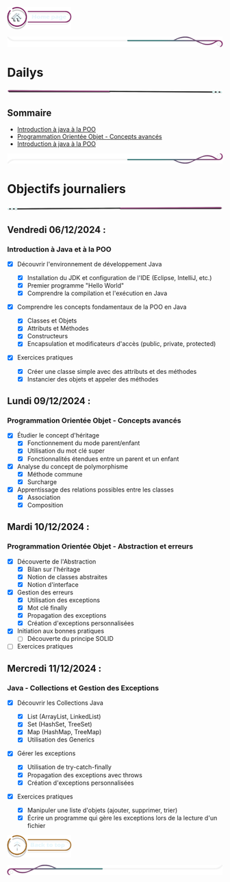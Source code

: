  <a href="../README.md">
  <img src="../assets/button/home_page.png" alt="Home page" style="width: 150px; height: auto;">
</a>

![border](../assets/line/border_deco_rt.png)

# Dailys

![border](../assets/line/line-pink-point_l.png)

## Sommaire

- [Introduction à java à la POO](#introduction-à-java-et-à-la-poo)
- [Programmation Orientée Objet - Concepts avancés](#programmation-orientée-objet---concepts-avancés)
- [Introduction à java à la POO](#introduction-à-java-et-à-la-poo)

![border](../assets/line/border_deco_rb.png)

# Objectifs journaliers

![border](../assets/line/line-pink-point_r.png)

## Vendredi 06/12/2024 :

### Introduction à Java et à la POO

- [x] Découvrir l'environnement de développement Java

  - [x] Installation du JDK et configuration de l'IDE (Eclipse, IntelliJ, etc.)
  - [x] Premier programme "Hello World"
  - [x] Comprendre la compilation et l'exécution en Java

- [x] Comprendre les concepts fondamentaux de la POO en Java

  - [x] Classes et Objets
  - [x] Attributs et Méthodes
  - [x] Constructeurs
  - [x] Encapsulation et modificateurs d'accès (public, private, protected)

- [x] Exercices pratiques
  - [x] Créer une classe simple avec des attributs et des méthodes
  - [x] Instancier des objets et appeler des méthodes

## Lundi 09/12/2024 :

### Programmation Orientée Objet - Concepts avancés

- [x] Étudier le concept d'héritage
  - [x] Fonctionnement du mode parent/enfant
  - [x] Utilisation du mot clé super
  - [x] Fonctionnalités étendues entre un parent et un enfant
- [x] Analyse du concept de polymorphisme
  - [x] Méthode commune
  - [x] Surcharge
- [x] Apprentissage des relations possibles entre les classes
  - [x] Association
  - [x] Composition

## Mardi 10/12/2024 :

### Programmation Orientée Objet - Abstraction et erreurs

- [x] Découverte de l'Abstraction
  - [x] Bilan sur l'héritage
  - [x] Notion de classes abstraites
  - [x] Notion d'interface
- [x] Gestion des erreurs
  - [x] Utilisation des exceptions
  - [x] Mot clé finally
  - [x] Propagation des exceptions
  - [x] Création d'exceptions personnalisées
- [x] Initiation aux bonnes pratiques
  - [ ] Découverte du principe SOLID
- [ ] Exercices pratiques

## Mercredi 11/12/2024 :

### Java - Collections et Gestion des Exceptions

- [x] Découvrir les Collections Java

  - [x] List (ArrayList, LinkedList)
  - [x] Set (HashSet, TreeSet)
  - [x] Map (HashMap, TreeMap)
  - [x] Utilisation des Generics

- [x] Gérer les exceptions

  - [x] Utilisation de try-catch-finally
  - [x] Propagation des exceptions avec throws
  - [x] Création d'exceptions personnalisées

- [x] Exercices pratiques
  - [x] Manipuler une liste d'objets (ajouter, supprimer, trier)
  - [x] Écrire un programme qui gère les exceptions lors de la lecture d'un fichier

<a href="#sommaire">
  <img src="../assets/button/back_to_top.png" alt="Back to top" style="width: 150px; height: auto;">
</a>

![border](../assets/line/border_deco_l.png)
